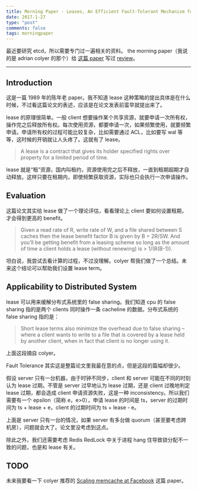```yaml
---
title: Morning Paper - Leases, An Efficient Fault-Tolerant Mechanism for Distributed File Cache Consistency
date: 2017-1-27
type: "post"
comments: false
tags: morningpaper
---
```


最近要研究 etcd，所以需要专门过一遍相关的资料。
the morning paper（我说的是 adrian colyer 的那个）给 [这篇 paper](http://web.stanford.edu/class/cs240/readings/89-leases.pdf) 写过 [review](https://blog.acolyer.org/2014/10/31/leases-an-efficient-fault-tolerant-mechanism-for-distributed-file-cache-consistency/)。

------------

## Introduction

这是一篇 1989 年的陈年老 paper。我不知道 lease 这种策略的提出具体是在什么时候，不过看这篇论文的表述，应该是在论文发表前蛮早就提出来了。

lease 的原理很简单。一般 client 想要操作某个共享资源，就要申请一次所有权，操作完之后释放所有权。每次使用资源，都要申请一次，如果频繁使用，就要频繁申请。申请所有权的过程可能比较复杂，比如需要通过 ACL，比如要写 wal 等等，这时候的开销就让人头疼了。这就有了 lease。

> A lease is a contract that gives its holder specified rights over property for a limited period of time.

lease 就是“租”资源，国内叫租约，资源使用完之后不释放，一直到租期超期才自动释放。这样只要在租期内，即使频繁获取资源，实际也只会执行一次申请操作。

## Evaluation

这篇论文其实给 lease 做了一个理论评估，看看理论上 client 要如何设置租期，才会得到更高的 benefit。

> Given a read rate of R, write rate of W, and a file shared between S caches then the lease benefit factor B is given by B = 2R/SW. And you’ll be getting benefit from a leasing scheme so long as the amount of time a client holds a lease (without renewing) is > 1/(R(B-1)).

坦白说，我尝试去看计算的过程，不过没理解。colyer 帮我们做了一个总结。未来这个结论可以帮助我们设置 lease term。

## Applicability to Distributed System

lease 可以用来缓解分布式系统里的 false sharing。我们知道 cpu 的 false sharing 指的是两个 clients 同时操作一条 cacheline 的数据。分布式系统的 false sharing 指的是：

> Short lease terms also minimize the overhead due to false sharing – where a client wants to write to a file that is covered by a lease held by another client, when in fact that client is no longer using it.

上面这段摘自 colyer。

Fault Tolerance
其实这是整篇论文里我最在意的点，但是这段的篇幅却很少。

假设 server 只有一台机器，由于时钟不同步，client 和 server 可能在不同的时刻认为 lease 过期。不管是 server 过早地认为 lease 过期，还是 client 过晚地判定 lease 过期，都会造成 client 申请资源失败，这是一种 inconsistency。所以我们需要有一个 epsilon（简称 e，e>0），申请 lease 的时间是 ts，server 的过期时间为 ts + lease + e，client 的过期时间为 ts + lease - e。

上面是 server 只有一台的情况，如果 server 有多台做 quorum（甚至要考虑跨机房），问题就会大了。论文里没考虑到这点。

除此之外，我们还需要考虑 Redis RedLock 中关于进程 hang 住导致锁分配不一致的问题，也是和 lease 有关。

## TODO

未来我要看一下 colyer 推荐的 [Scaling memcache at Facebook](https://www.usenix.org/system/files/conference/nsdi13/nsdi13-final170_update.pdf) 这篇 paper。

